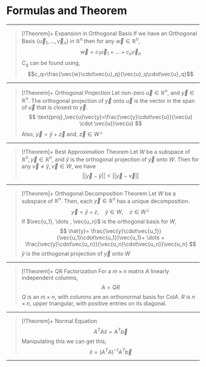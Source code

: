# Formulas and Theorem
***
>[!Theorem]+ Expansion in Orthogonal Basis
> If we have an Orthogonal Basis $\{ \vec{u}_1, \dots ,\vec{v}_n \}$  in $\mathbb{R}^n$ then for any $\vec{w} \in \mathbb{R}^n$,
> $$
> \vec{w} = c_1 \vec{u}_1+ \dots + c_n \vec{v}_n
> $$
> $C_q$ can be found using,
> $$c_q=\frac{\vec{w}\cdot\vec{u}_q}{\vec{u}_q\cdot\vec{u}_q}$$

***
>[!Theorem]+ Orthogonal Projection
>Let non-zero $\vec{u} \in \mathbb{R}^n$, and $\vec{y} \in \mathbb{R}^n$. The orthogonal projection of $\vec{y}$ onto $\vec{u}$ is the vector in the span of $\vec{u}$ that is closest to $\vec{y}$.
>$$
>\text{proj}_\vec{u}\vec{y}=\frac{\vec{y}\cdot\vec{u}}{\vec{u} \cdot \vec{u}}\vec{u}
>$$
>Also, $\vec{y}=\hat{y}+\vec{z}$ and, $\vec{z} \in W^\perp$

***
>[!Theorem]+ Best Approximation Theorem
>Let $W$ be a subspace of $\mathbb{R}^n, \vec{y}\in\mathbb{R}^n$, and $\hat{y}$ is the orthogonal projection of $\vec{y}$ onto $W$. Then for any $\vec{v}\ne\hat{y}, \vec{v} \in W$, we have 
>$$
>||\vec{y}-\hat{y}||<||\vec{y}-\vec{v}||
>$$

***
>[!Theorem]+ Orthogonal Decomposition Theorem
>Let $W$ be a subspace of $\mathbb{R}^n$. Then, each $\vec{y} \in \mathbb{R}^n$ has a unique decomposition.
>$$
>\vec{y}=\hat{y}+z,\quad  \hat{y}\in W ,\quad z \in W^\perp
>$$
>If $\vec{u_1}, \dots , \vec{u_n}$ is the orthogonal basis for $W$,
>$$
>\hat{y}=
>\frac{\vec{y}\cdot\vec{u_1}}{\vec{u_1}\cdot\vec{u_1}}\vec{u_1}+ \dots + \frac{\vec{y}\cdot\vec{u_n}}{\vec{u_n}\cdot\vec{u_n}}\vec{u_n}
>$$
>$\hat{y}$ is the orthogonal projection of $\vec{y}$ onto $W$

***
>[!Theorem]+ QR Factorization
>For a $m\times n$ matrix $A$ linearly independent columns,
>$$
>A=
>QR
>$$
>$Q$ is an $m\times n$, with columns are an orthonormal basis for $\text{Col} A$.
>$R$ is $n \times n$, upper triangular, with positive entries on its diagonal.

***
>[!Theorem]+ Normal Equation
>$$
>A^TA\hat{x}=A^T\vec{b}
>$$
>Manipulating this we can get this,
>$$
>\hat{x}=(A^TA)^{-1}A^T\vec{b}
>$$

***
